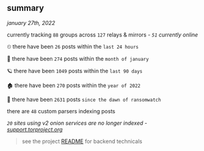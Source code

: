 
## summary
_january 27th, 2022_

currently tracking `88` groups across `127` relays & mirrors - _`51` currently online_

⏲ there have been `26` posts within the `last 24 hours`

🦈 there have been `274` posts within the `month of january`

🪐 there have been `1049` posts within the `last 90 days`

🏚 there have been `270` posts within the `year of 2022`

🦕 there have been `2631` posts `since the dawn of ransomwatch`

there are `48` custom parsers indexing posts

_`20` sites using v2 onion services are no longer indexed - [support.torproject.org](https://support.torproject.org/onionservices/v2-deprecation/)_

> see the project [README](https://github.com/thetanz/ransomwatch#ransomwatch--) for backend technicals
